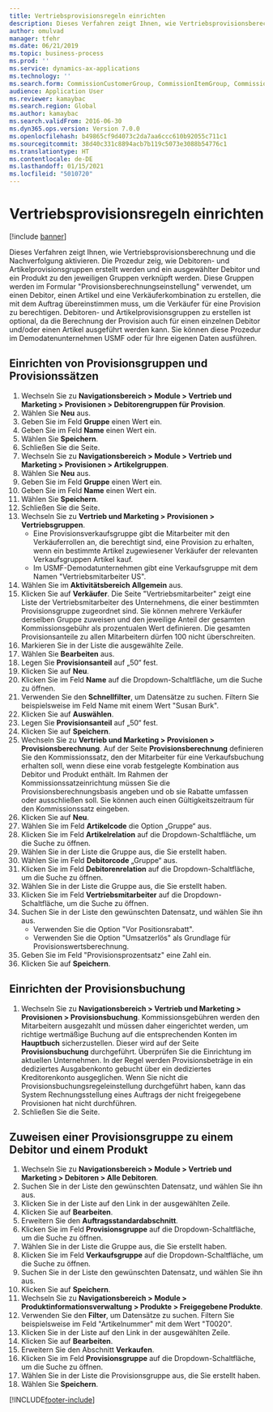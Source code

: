 ```yaml
---
title: Vertriebsprovisionsregeln einrichten
description: Dieses Verfahren zeigt Ihnen, wie Vertriebsprovisionsberechnung und die Nachverfolgung aktivieren.
author: omulvad
manager: tfehr
ms.date: 06/21/2019
ms.topic: business-process
ms.prod: ''
ms.service: dynamics-ax-applications
ms.technology: ''
ms.search.form: CommissionCustomerGroup, CommissionItemGroup, CommissionSalesGroup, CommissionSalesMember, DirPartyLookup, CommissionCalc, InventPosting, CustTable, EcoResProductDetailsExtended, CommissionEmplSalesGroup
audience: Application User
ms.reviewer: kamaybac
ms.search.region: Global
ms.author: kamaybac
ms.search.validFrom: 2016-06-30
ms.dyn365.ops.version: Version 7.0.0
ms.openlocfilehash: b49865cf9d4073c2da7aa6ccc610b92055c711c1
ms.sourcegitcommit: 38d40c331c8894acb7b119c5073e3088b54776c1
ms.translationtype: HT
ms.contentlocale: de-DE
ms.lasthandoff: 01/15/2021
ms.locfileid: "5010720"
---
```

# <a name="set-up-sales-commission-rules"></a>Vertriebsprovisionsregeln einrichten

[!include [banner](../../includes/banner.md)]

Dieses Verfahren zeigt Ihnen, wie Vertriebsprovisionsberechnung und die Nachverfolgung aktivieren. Die Prozedur zeig, wie Debitoren- und Artikelprovisionsgruppen erstellt werden und ein ausgewählter Debitor und ein Produkt zu den jeweiligen Gruppen verknüpft werden. Diese Gruppen werden im Formular "Provisionsberechnungseinstellung" verwendet, um einen Debitor, einen Artikel und eine Verkäuferkombination zu erstellen, die mit dem Auftrag übereinstimmen muss, um die Verkäufer für eine Provision zu berechtigen. Debitoren- und Artikelprovisionsgruppen zu erstellen ist optional, da die Berechnung der Provision auch für einen einzelnen Debitor und/oder einen Artikel ausgeführt werden kann. Sie können diese Prozedur im Demodatenunternehmen USMF oder für Ihre eigenen Daten ausführen.


## <a name="set-up-commission-groups-and-commission-rates"></a>Einrichten von Provisionsgruppen und Provisionssätzen
1. Wechseln Sie zu **Navigationsbereich > Module > Vertrieb und Marketing > Provisionen > Debitorengruppen für Provision**.
2. Wählen Sie **Neu** aus.
3. Geben Sie im Feld **Gruppe** einen Wert ein.
4. Geben Sie im Feld **Name** einen Wert ein.
5. Wählen Sie **Speichern**.
6. Schließen Sie die Seite.
7. Wechseln Sie zu **Navigationsbereich > Module > Vertrieb und Marketing > Provisionen > Artikelgruppen**.
8. Wählen Sie **Neu** aus.
9. Geben Sie im Feld **Gruppe** einen Wert ein.
10. Geben Sie im Feld **Name** einen Wert ein.
11. Wählen Sie **Speichern**.
12. Schließen Sie die Seite.
13. Wechseln Sie zu **Vertrieb und Marketing > Provisionen > Vertriebsgruppen**.
    - Eine Provisionsverkaufsgruppe gibt die Mitarbeiter mit den Verkäuferrollen an, die berechtigt sind, eine Provision zu erhalten, wenn ein bestimmte Artikel zugewiesener Verkäufer der relevanten Verkaufsgruppen Artikel kauf.  
    - Im USMF-Demodatunternehmen gibt eine Verkaufsgruppe mit dem Namen "Vertriebsmitarbeiter US".  
14. Wählen Sie im **Aktivitätsbereich** **Allgemein** aus.
15. Klicken Sie auf **Verkäufer**. Die Seite "Vertriebsmitarbeiter" zeigt eine Liste der Vertriebsmitarbeiter des Unternehmens, die einer bestimmten Provisionsgruppe zugeordnet sind. Sie können mehrere Verkäufer derselben Gruppe zuweisen und den jeweilige Anteil der gesamten Kommissionsgebühr als prozentualen Wert definieren. Die gesamten Provisionsanteile zu allen Mitarbeitern dürfen 100 nicht überschreiten. 
16. Markieren Sie in der Liste die ausgewählte Zeile.
17. Wählen Sie **Bearbeiten** aus.
18. Legen Sie **Provisionsanteil** auf „50“ fest.
19. Klicken Sie auf **Neu**.
20. Klicken Sie im Feld **Name** auf die Dropdown-Schaltfläche, um die Suche zu öffnen.
21. Verwenden Sie den **Schnellfilter**, um Datensätze zu suchen. Filtern Sie beispielsweise im Feld Name mit einem Wert "Susan Burk".
22. Klicken Sie auf **Auswählen**.
23. Legen Sie **Provisionsanteil** auf „50“ fest.
24. Klicken Sie auf **Speichern**.
25. Wechseln Sie zu **Vertrieb und Marketing > Provisionen > Provisionsberechnung**. Auf der Seite **Provisionsberechnung** definieren Sie den Kommissionssatz, den der Mitarbeiter für eine Verkaufsbuchung erhalten soll, wenn diese eine vorab festgelegte Kombination aus Debitor und Produkt enthält. Im Rahmen der Kommissionssatzeinrichtung müssen Sie die Provisionsberechnungsbasis angeben und ob sie Rabatte umfassen oder ausschließen soll. Sie können auch einen Gültigkeitszeitraum für den Kommissionssatz eingeben.  
26. Klicken Sie auf **Neu**.
27. Wählen Sie im Feld **Artikelcode** die Option „Gruppe“ aus.
28. Klicken Sie im Feld **Artikelrelation** auf die Dropdown-Schaltfläche, um die Suche zu öffnen.
29. Wählen Sie in der Liste die Gruppe aus, die Sie erstellt haben.
30. Wählen Sie im Feld **Debitorcode** „Gruppe“ aus.
31. Klicken Sie im Feld **Debitorenrelation** auf die Dropdown-Schaltfläche, um die Suche zu öffnen.
32. Wählen Sie in der Liste die Gruppe aus, die Sie erstellt haben.
33. Klicken Sie im Feld **Vertriebsmitarbeiter** auf die Dropdown-Schaltfläche, um die Suche zu öffnen.
34. Suchen Sie in der Liste den gewünschten Datensatz, und wählen Sie ihn aus.
    - Verwenden Sie die Option "Vor Positionsrabatt".  
    - Verwenden Sie die Option "Umsatzerlös" als Grundlage für Provisionswertsberechnung.    
35. Geben Sie im Feld "Provisionsprozentsatz" eine Zahl ein.
36. Klicken Sie auf **Speichern**.

## <a name="setting-up-commission-posting"></a>Einrichten der Provisionsbuchung
1. Wechseln Sie zu **Navigationsbereich > Vertrieb und Marketing > Provisionen > Provisionsbuchung**. Kommissionsgebühren werden den Mitarbeitern ausgezahlt und müssen daher eingerichtet werden, um richtige wertmäßige Buchung auf die entsprechenden Konten im **Hauptbuch** sicherzustellen. Dieser wird auf der Seite **Provisionsbuchung** durchgeführt. Überprüfen Sie die Einrichtung im aktuellen Unternehmen. In der Regel werden Provisionsbeträge in ein dediziertes Ausgabenkonto gebucht über ein dediziertes Kreditorenkonto ausgeglichen. Wenn Sie nicht die Provisionsbuchungsregeleinstellung durchgeführt haben, kann das System Rechnungsstellung eines Auftrags der nicht freigegebene Provisionen hat nicht durchführen.  
2. Schließen Sie die Seite.

## <a name="assign-a-commission-group-to-a-customer-and-a-product"></a>Zuweisen einer Provisionsgruppe zu einem Debitor und einem Produkt
1. Wechseln Sie zu **Navigationsbereich > Module > Vertrieb und Marketing > Debitoren > Alle Debitoren**.
2. Suchen Sie in der Liste den gewünschten Datensatz, und wählen Sie ihn aus.
3. Klicken Sie in der Liste auf den Link in der ausgewählten Zeile.
4. Klicken Sie auf **Bearbeiten**.
5. Erweitern Sie den **Auftragsstandardabschnitt**.
6. Klicken Sie im Feld **Provisionsgruppe** auf die Dropdown-Schaltfläche, um die Suche zu öffnen.
7. Wählen Sie in der Liste die Gruppe aus, die Sie erstellt haben.
8. Klicken Sie im Feld **Verkaufsgruppe** auf die Dropdown-Schaltfläche, um die Suche zu öffnen.
9. Suchen Sie in der Liste den gewünschten Datensatz, und wählen Sie ihn aus.
10. Klicken Sie auf **Speichern**.
11. Wechseln Sie zu **Navigationsbereich > Module > Produktinformationsverwaltung > Produkte > Freigegebene Produkte**.
12. Verwenden Sie den **Filter**, um Datensätze zu suchen. Filtern Sie beispielsweise im Feld "Artikelnummer" mit dem Wert "T0020".
13. Klicken Sie in der Liste auf den Link in der ausgewählten Zeile.
14. Klicken Sie auf **Bearbeiten**.
15. Erweitern Sie den Abschnitt **Verkaufen**.
16. Klicken Sie im Feld **Provisionsgruppe** auf die Dropdown-Schaltfläche, um die Suche zu öffnen.
17. Wählen Sie in der Liste die Provisionsgruppe aus, die Sie erstellt haben.
18. Wählen Sie **Speichern**.



[!INCLUDE[footer-include](../../../includes/footer-banner.md)]